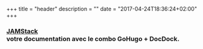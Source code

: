 +++
title = "header"
description = ""
date = "2017-04-24T18:36:24+02:00"
+++

### [JAMStack](https://jamstack.org) <br>votre documentation avec le combo GoHugo + DocDock.